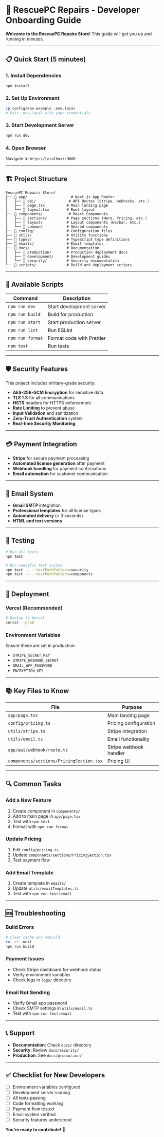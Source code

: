 # 🚀 RescuePC Repairs - Developer Onboarding Guide

**Welcome to the RescuePC Repairs Store!** This guide will get you up and running in minutes.

---

## 📋 **Quick Start (5 minutes)**

### 1. **Install Dependencies**

```bash
npm install
```

### 2. **Set Up Environment**

```bash
cp config/env.example .env.local
# Edit .env.local with your credentials
```

### 3. **Start Development Server**

```bash
npm run dev
```

### 4. **Open Browser**

Navigate to `http://localhost:3000`

---

## 🏗️ **Project Structure**

```
RescuePC Repairs Store/
├── 📁 app/                    # Next.js App Router
│   ├── 📁 api/               # API Routes (Stripe, webhooks, etc.)
│   ├── 📄 page.tsx          # Main landing page
│   └── 📄 layout.tsx        # Root layout
├── 📁 components/            # React Components
│   ├── 📁 sections/         # Page sections (Hero, Pricing, etc.)
│   ├── 📁 layout/           # Layout components (Navbar, etc.)
│   └── 📁 common/           # Shared components
├── 📁 config/               # Configuration files
├── 📁 utils/                # Utility functions
├── 📁 types/                # TypeScript type definitions
├── 📁 emails/               # Email templates
├── 📁 docs/                 # Documentation
│   ├── 📁 production/       # Production deployment docs
│   ├── 📁 development/      # Development guides
│   └── 📁 security/         # Security documentation
└── 📁 scripts/              # Build and deployment scripts
```

---

## 🔧 **Available Scripts**

| Command          | Description               |
| ---------------- | ------------------------- |
| `npm run dev`    | Start development server  |
| `npm run build`  | Build for production      |
| `npm run start`  | Start production server   |
| `npm run lint`   | Run ESLint                |
| `npm run format` | Format code with Prettier |
| `npm test`       | Run tests                 |

---

## 🛡️ **Security Features**

This project includes military-grade security:

- **AES-256-GCM Encryption** for sensitive data
- **TLS 1.3** for all communications
- **HSTS** headers for HTTPS enforcement
- **Rate Limiting** to prevent abuse
- **Input Validation** and sanitization
- **Zero-Trust Authentication** system
- **Real-time Security Monitoring**

---

## 💳 **Payment Integration**

- **Stripe** for secure payment processing
- **Automated license generation** after payment
- **Webhook handling** for payment confirmations
- **Email automation** for customer communication

---

## 📧 **Email System**

- **Gmail SMTP** integration
- **Professional templates** for all license types
- **Automated delivery** (< 3 seconds)
- **HTML and text versions**

---

## 🧪 **Testing**

```bash
# Run all tests
npm test

# Run specific test suites
npm test -- --testPathPattern=security
npm test -- --testPathPattern=components
```

---

## 🚀 **Deployment**

### **Vercel (Recommended)**

```bash
# Deploy to Vercel
vercel --prod
```

### **Environment Variables**

Ensure these are set in production:

- `STRIPE_SECRET_KEY`
- `STRIPE_WEBHOOK_SECRET`
- `GMAIL_APP_PASSWORD`
- `ENCRYPTION_KEY`

---

## 📚 **Key Files to Know**

| File                                     | Purpose                |
| ---------------------------------------- | ---------------------- |
| `app/page.tsx`                           | Main landing page      |
| `config/pricing.ts`                      | Pricing configuration  |
| `utils/stripe.ts`                        | Stripe integration     |
| `utils/email.ts`                         | Email functionality    |
| `app/api/webhook/route.ts`               | Stripe webhook handler |
| `components/sections/PricingSection.tsx` | Pricing UI             |

---

## 🔍 **Common Tasks**

### **Add a New Feature**

1. Create component in `components/`
2. Add to main page in `app/page.tsx`
3. Test with `npm test`
4. Format with `npm run format`

### **Update Pricing**

1. Edit `config/pricing.ts`
2. Update `components/sections/PricingSection.tsx`
3. Test payment flow

### **Add Email Template**

1. Create template in `emails/`
2. Update `utils/emailTemplates.ts`
3. Test with `npm run test:email`

---

## 🆘 **Troubleshooting**

### **Build Errors**

```bash
# Clear cache and rebuild
rm -rf .next
npm run build
```

### **Payment Issues**

- Check Stripe dashboard for webhook status
- Verify environment variables
- Check logs in `logs/` directory

### **Email Not Sending**

- Verify Gmail app password
- Check SMTP settings in `utils/email.ts`
- Test with `npm run test:email`

---

## 📞 **Support**

- **Documentation**: Check `docs/` directory
- **Security**: Review `docs/security/`
- **Production**: See `docs/production/`

---

## ✅ **Checklist for New Developers**

- [ ] Environment variables configured
- [ ] Development server running
- [ ] All tests passing
- [ ] Code formatting working
- [ ] Payment flow tested
- [ ] Email system verified
- [ ] Security features understood

**You're ready to contribute! 🎉**
